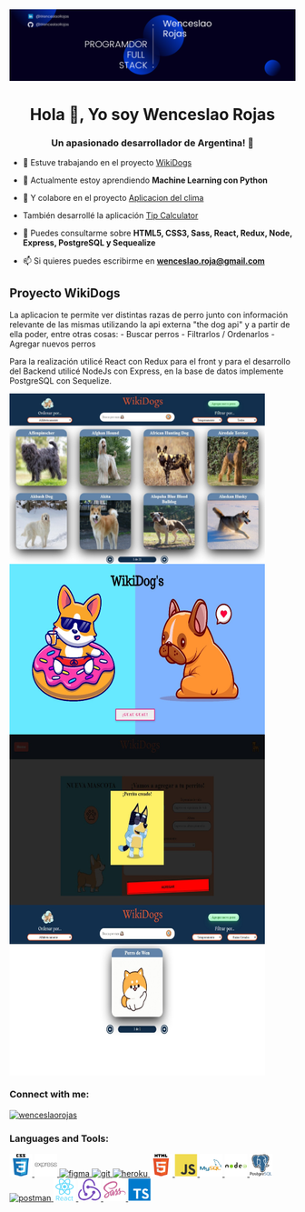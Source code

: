 <img src="PROGRAMDOR FULL STACK LINKEDIN.png" />
<h1 align="center">Hola 👋, Yo soy Wenceslao Rojas</h1>
<h3 align="center">Un apasionado desarrollador de Argentina! 🧉</h3>

- 🔭 Estuve trabajando en el proyecto [WikiDogs](https://wikidog-wenceslaorojas.netlify.app/)

- 🌱 Actualmente estoy aprendiendo **Machine Learning con Python**

- 👯 Y colabore en el proyecto [Aplicacion del clima](https://clima-app-rh-wr.netlify.app/)

- También desarrollé la aplicación [Tip Calculator](https://61770c0140ba11fd14ff9185--wenceslaorojas-tipapp.netlify.app/)

- 💬 Puedes consultarme sobre **HTML5, CSS3, Sass, React, Redux, Node, Express, PostgreSQL y Sequealize**

- 📫 Si quieres puedes escribirme en **wenceslao.roja@gmail.com**

<h2> Proyecto WikiDogs </h2>
La aplicacion te permite ver distintas razas de perro junto con información relevante de las mismas utilizando la api externa "the dog api" y a partir de ella poder, entre otras cosas:
- Buscar perros
- Filtrarlos / Ordenarlos
- Agregar nuevos perros

Para la realización utilicé React con Redux para el front y para el desarrollo del Backend utilicé NodeJs con Express, en la base de datos implemente PostgreSQL con Sequelize.

<img align="left"  width= "450px" height= "300px" src='Home.jpeg' />
<img align="center" width= "450px" height= "300px"  src='Landing Page.jpeg' />
<img align="left" width= "450px" height= "300px" src='Crea tu propio perrito.jpeg' />
<img align="center"width= "450px" height= "300px" src='Revisa tus perros creado.jpeg' />

<h3 align="left">Connect with me:</h3>
<p align="left">
<a href="https://www.linkedin.com/in/wenceslarojas/" target="blank"><img align="center" src="https://raw.githubusercontent.com/rahuldkjain/github-profile-readme-generator/master/src/images/icons/Social/linked-in-alt.svg" alt="wenceslaorojas" height="30" width="40" /></a>
</p>

<h3 align="left">Languages and Tools:</h3>
<p align="left"> <a href="https://www.w3schools.com/css/" target="_blank" rel="noreferrer"> <img src="https://raw.githubusercontent.com/devicons/devicon/master/icons/css3/css3-original-wordmark.svg" alt="css3" width="40" height="40"/> </a> <a href="https://expressjs.com" target="_blank" rel="noreferrer"> <img src="https://raw.githubusercontent.com/devicons/devicon/master/icons/express/express-original-wordmark.svg" alt="express" width="40" height="40"/> </a> <a href="https://www.figma.com/" target="_blank" rel="noreferrer"> <img src="https://www.vectorlogo.zone/logos/figma/figma-icon.svg" alt="figma" width="40" height="40"/> </a> <a href="https://git-scm.com/" target="_blank" rel="noreferrer"> <img src="https://www.vectorlogo.zone/logos/git-scm/git-scm-icon.svg" alt="git" width="40" height="40"/> </a> <a href="https://heroku.com" target="_blank" rel="noreferrer"> <img src="https://www.vectorlogo.zone/logos/heroku/heroku-icon.svg" alt="heroku" width="40" height="40"/> </a> <a href="https://www.w3.org/html/" target="_blank" rel="noreferrer"> <img src="https://raw.githubusercontent.com/devicons/devicon/master/icons/html5/html5-original-wordmark.svg" alt="html5" width="40" height="40"/> </a> <a href="https://developer.mozilla.org/en-US/docs/Web/JavaScript" target="_blank" rel="noreferrer"> <img src="https://raw.githubusercontent.com/devicons/devicon/master/icons/javascript/javascript-original.svg" alt="javascript" width="40" height="40"/> </a> <a href="https://www.mysql.com/" target="_blank" rel="noreferrer"> <img src="https://raw.githubusercontent.com/devicons/devicon/master/icons/mysql/mysql-original-wordmark.svg" alt="mysql" width="40" height="40"/> </a> <a href="https://nodejs.org" target="_blank" rel="noreferrer"> <img src="https://raw.githubusercontent.com/devicons/devicon/master/icons/nodejs/nodejs-original-wordmark.svg" alt="nodejs" width="40" height="40"/> </a> <a href="https://www.postgresql.org" target="_blank" rel="noreferrer"> <img src="https://raw.githubusercontent.com/devicons/devicon/master/icons/postgresql/postgresql-original-wordmark.svg" alt="postgresql" width="40" height="40"/> </a> <a href="https://postman.com" target="_blank" rel="noreferrer"> <img src="https://www.vectorlogo.zone/logos/getpostman/getpostman-icon.svg" alt="postman" width="40" height="40"/> </a> <a href="https://reactjs.org/" target="_blank" rel="noreferrer"> <img src="https://raw.githubusercontent.com/devicons/devicon/master/icons/react/react-original-wordmark.svg" alt="react" width="40" height="40"/> </a> <a href="https://redux.js.org" target="_blank" rel="noreferrer"> <img src="https://raw.githubusercontent.com/devicons/devicon/master/icons/redux/redux-original.svg" alt="redux" width="40" height="40"/> </a> <a href="https://sass-lang.com" target="_blank" rel="noreferrer"> <img src="https://raw.githubusercontent.com/devicons/devicon/master/icons/sass/sass-original.svg" alt="sass" width="40" height="40"/> </a> <a href="https://www.typescriptlang.org/" target="_blank" rel="noreferrer"> <img src="https://raw.githubusercontent.com/devicons/devicon/master/icons/typescript/typescript-original.svg" alt="typescript" width="40" height="40"/> </a> </p>
